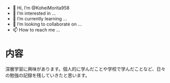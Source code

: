 - 👋 Hi, I’m @KoheiMorita958
- 👀 I’m interested in ...
- 🌱 I’m currently learning ...
- 💞️ I’m looking to collaborate on ...
- 📫 How to reach me ...

<!---
KoheiMorita958/KoheiMorita958 is a ✨ special ✨ repository because its `README.md` (this file) appears on your GitHub profile.
You can click the Preview link to take a look at your changes.
--->

<h1>内容</h1>
<p>深層学習に興味があります。個人的に学んだことや学校で学んだことなど、日々の勉強の記録を残していきたと思います。</p>
